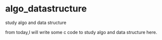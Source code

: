 # algo_datastructure
study algo and data structure

from today,I will write some c code to study algo and data structure here.
